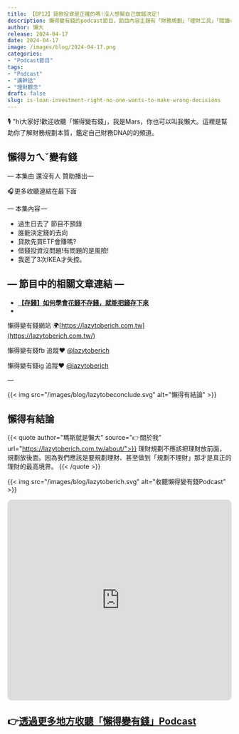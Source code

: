 ```yaml
---
title: 【EP12】貸款投資是正確的嗎!沒人想幫自己做錯決定!
description: 懶得變有錢的podcast節目，節目內容主題有「財務規劃」「理財工具」「閱讀心得」「職涯與生活」，內容涵蓋了你與金錢會產生的所有關係。如果想要讓自己對「財務規劃」的本質有更進一步的認識，歡迎訂閱、追蹤、分享並歡迎進一步提出你的想法，讓更多人一起財務有規劃、快樂有方法。
author: 懶大
release: 2024-04-17
date: 2024-04-17
image: /images/blog/2024-04-17.png
categories:
- "Podcast節目"
tags:
- "Podcast"
- "講幹話"
- "理財觀念"
draft: false
slug: is-loan-investment-right-no-one-wants-to-make-wrong-decisions
---
```

🎙️ "hi大家好!歡迎收聽「懶得變有錢」，我是Mars，你也可以叫我懶大。這裡是幫助你了解財務規劃本質，鑑定自己財務DNA的的頻道。

## 懶得ㄉㄟˇ變有錢

— 本集由 還沒有人 贊助播出—

🎧更多收聽連結在最下面

— 本集內容 —

- 過生日去了 節目不預錄
- 誰能決定錢的去向
- 貸款先買ETF會賺嗎?
- 借錢投資沒問題!有問題的是風險!
- 我逛了3次IKEA才失控。

## — 節目中的相關文章連結 —

- **[【存錢】如何學會花錢不存錢，就能把錢存下來](https://lazytoberich.com.tw/blog/how-to-learn-to-spend-not-save-and-still-save-money/)**
- 

懶得變有錢網站 🌍[https://lazytoberich.com.tw](https://lazytoberich.com.tw/)

懶得變有錢fb 追蹤❤️ [@lazytoberich](https://www.facebook.com/lazytoberich)

懶得變有錢ig 追蹤❤️ [@lazytoberich](https://www.instagram.com/lazytoberich/)

—

{{< img src="/images/blog/lazytobeconclude.svg" alt="懶得有結論" >}}
## 懶得有結論

{{< quote author="瑪斯就是懶大" source="👉關於我" url="https://lazytoberich.com.tw/about/">}}
理財規劃不應該把理財放前面，規劃放後面。因為我們應該是要規劃理財、甚至做到「規劃不理財」那才是真正的理財的最高境界。
{{< /quote >}}

{{< img src="/images/blog/lazytoberich.svg" alt="收聽懶得變有錢Podcast" >}}

<iframe id="embedPlayer" src="https://embed.podcasts.apple.com/us/podcast/%E6%87%B6%E5%BE%97%E8%AE%8A%E6%9C%89%E9%8C%A2/id1707756115?itsct=podcast_box_player&amp;itscg=30200&amp;ls=1&amp;theme=auto" height="450px" frameborder="0" sandbox="allow-forms allow-popups allow-same-origin allow-scripts allow-top-navigation-by-user-activation" allow="autoplay *; encrypted-media *; clipboard-write" style="width: 100%; max-width: 660px; overflow: hidden; border-radius: 10px; transform: translateZ(0px); animation: 2s ease 0s 6 normal none running loading-indicator; background-color: rgb(228, 228, 228);"></iframe>


## 👉[透過更多地方收聽「懶得變有錢」Podcast](https://solink.soundon.fm/lazytoberich)

